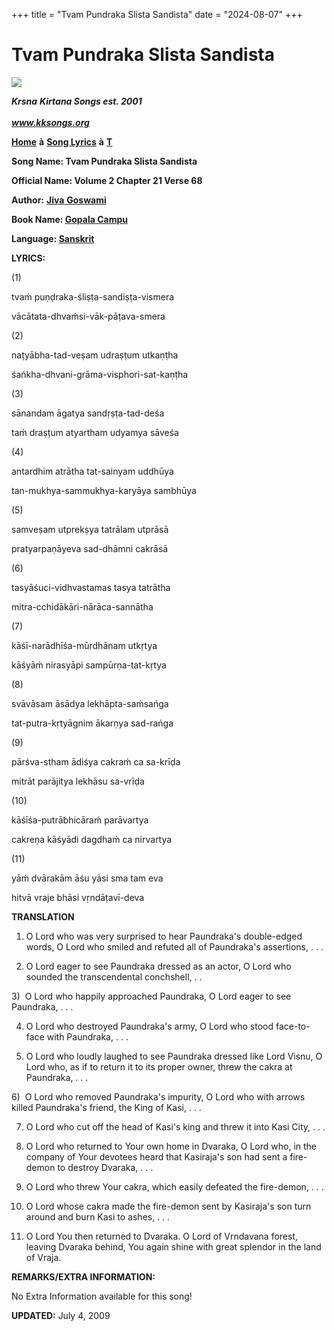 +++
title = "Tvam Pundraka Slista Sandista"
date = "2024-08-07"
+++

# Tvam Pundraka Slista Sandista
**[![](http://kksongs.org/image_files/image002.jpg)](http://kksongs.org/)**

**_Krsna_** **_Kirtana Songs est. 2001_**                                                                                                                                                      **_www.kksongs.org_**

**[Home](http://kksongs.org/)** **à** **[Song Lyrics](http://kksongs.org/lyrics.html)** **à** **[T](http://kksongs.org/songs/song_t.html)**

**Song Name: Tvam Pundraka Slista Sandista**

**Official Name: Volume 2 Chapter 21 Verse 68**

**Author:** [**Jiva** **Goswami**](http://kksongs.org/authors/list/jivagoswami.html)

**Book Name: [Gopala Campu](http://kksongs.org/authors/gopalacampu.html)**

**Language: [Sanskrit](http://kksongs.org/language/list/sanskrit.html)**

**LYRICS:**

(1)

tvaḿ puṇḍraka-śliṣṭa-sandiṣṭa-vismera

vācātata-dhvaḿsi-vāk-pāṭava-smera

(2)

naṭyābha-tad-veṣam udraṣṭum utkaṇṭha

śańkha-dhvani-grāma-visphori-sat-kaṇṭha

(3)

sānandam āgatya sandṛṣṭa-tad-deśa

taḿ draṣṭum atyartham udyamya sāveśa

(4)

antardhim atrātha tat-sainyam uddhūya

tan-mukhya-sammukhya-karyāya sambhūya

(5)

samveṣam utprekṣya tatrālam utprāsā

pratyarpaṇāyeva sad-dhāmni cakrāsā

(6)

tasyāśuci-vidhvastamas tasya tatrātha

mitra-cchidākāri-nārāca-sannātha

(7)

kāśī-narādhīśa-mūrdhānam utkṛtya

kāśyāḿ nirasyāpi sampūrṇa-tat-kṛtya

(8)

svāvāsam āsādya lekhāpta-saḿsańga

tat-putra-kṛtyāgnim ākarṇya sad-rańga

(9)

pārśva-stham ādiśya cakraḿ ca sa-krīḍa

mitrāt parājitya lekhāsu sa-vrīḍa

(10)

kāśīśa-putrābhicāraḿ parāvartya

cakreṇa kāśyādi dagdhaḿ ca nirvartya

(11)

yāḿ dvārakām āśu yāsi sma tam eva

hitvā vraje bhāsi vṛndāṭavī-deva

**TRANSLATION**

1) O Lord who was very surprised to hear Paundraka's double-edged words, O Lord who smiled and refuted all of Paundraka's assertions, . . .

2) O Lord eager to see Paundraka dressed as an actor, O Lord who sounded the transcendental conchshell, . .

3)  O Lord who happily approached Paundraka, O Lord eager to see Paundraka, . . .

4) O Lord who destroyed Paundraka's army, O Lord who stood face-to-face with Paundraka, . . .

5) O Lord who loudly laughed to see Paundraka dressed like Lord Visnu, O Lord who, as if to return it to its proper owner, threw the cakra at Paundraka, . . .

6)  O Lord who removed Paundraka's impurity, O Lord who with arrows killed Paundraka's friend, the King of Kasi, . . .

7) O Lord who cut off the head of Kasi's king and threw it into Kasi City, . . .

8) O Lord who returned to Your own home in Dvaraka, O Lord who, in the company of Your devotees heard that Kasiraja's son had sent a fire-demon to destroy Dvaraka, . . .

9) O Lord who threw Your cakra, which easily defeated the fire-demon, . . .

10) O Lord whose cakra made the fire-demon sent by Kasiraja's son turn around and burn Kasi to ashes, . . .

11) O Lord You then returned to Dvaraka. O Lord of Vrndavana forest, leaving Dvaraka behind, You again shine with great splendor in the land of Vraja.

**REMARKS/EXTRA INFORMATION:**

No Extra Information available for this song!

**UPDATED:** July 4, 2009